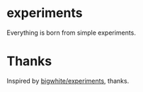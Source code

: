 # experiments
Everything is born from simple experiments.


# Thanks
Inspired by [bigwhite/experiments](https://github.com/bigwhite/experiments), thanks.
